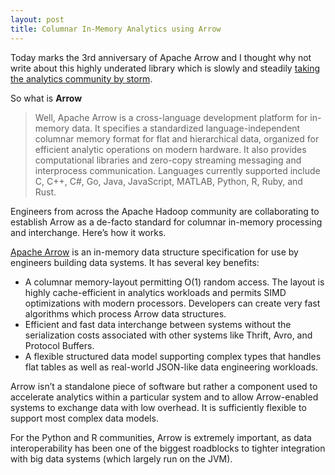 ```yaml
---
layout: post
title: Columnar In-Memory Analytics using Arrow
---
```


Today marks the 3rd anniversary of Apache Arrow and I thought why not write about this highly underated library which is slowly and steadily [taking the analytics community by storm](https://twitter.com/wesmckinn/status/1097871072622460928).

So what is **Arrow**

>Well,  Apache Arrow is a cross-language development platform for in-memory data. It specifies a standardized language-independent columnar memory format for flat and hierarchical data, organized for efficient analytic operations on modern hardware. It also provides computational libraries and zero-copy streaming messaging and interprocess communication. Languages currently supported include C, C++, C#, Go, Java, JavaScript, MATLAB, Python, R, Ruby, and Rust.

Engineers from across the Apache Hadoop community are collaborating to establish Arrow as a de-facto standard for columnar in-memory processing and interchange. Here’s how it works.

[Apache Arrow](https://arrow.apache.org) is an in-memory data structure specification for use by engineers building data systems. It has several key benefits:

* A columnar memory-layout permitting O(1) random access. The layout is highly cache-efficient in analytics workloads and permits SIMD optimizations with modern processors. Developers can create very fast algorithms which process Arrow data structures.
* Efficient and fast data interchange between systems without the serialization costs associated with other systems like Thrift, Avro, and Protocol Buffers.
* A flexible structured data model supporting complex types that handles flat tables as well as real-world JSON-like data engineering workloads.

Arrow isn’t a standalone piece of software but rather a component used to accelerate analytics within a particular system and to allow Arrow-enabled systems to exchange data with low overhead. It is sufficiently flexible to support most complex data models.

For the Python and R communities, Arrow is extremely important, as data interoperability has been one of the biggest roadblocks to tighter integration with big data systems (which largely run on the JVM).
